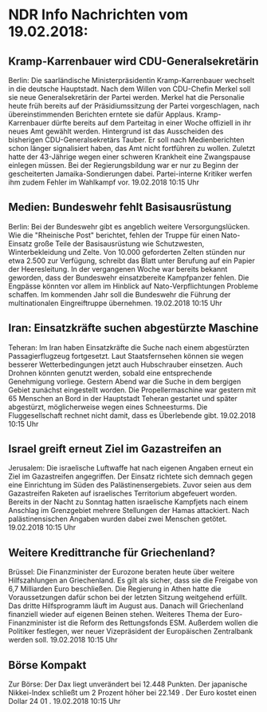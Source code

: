 # NDR Info Nachrichten vom 19.02.2018:


## Kramp-Karrenbauer wird CDU-Generalsekretärin
Berlin:	Die saarländische Ministerpräsidentin Kramp-Karrenbauer wechselt in die deutsche Hauptstadt. Nach dem Willen von CDU-Chefin Merkel soll sie neue Generalsekretärin der Partei werden. Merkel hat die Personalie heute früh bereits auf der Präsidiumssitzung der Partei vorgeschlagen, nach übereinstimmenden Berichten erntete sie dafür Applaus. Kramp-Karrenbauer dürfte bereits auf dem Parteitag in einer Woche offiziell in ihr neues Amt gewählt werden. Hintergrund ist das Ausscheiden des bisherigen CDU-Generalsekretärs Tauber. Er soll nach Medienberichten schon länger signalisiert haben, das Amt nicht fortführen zu wollen. Zuletzt hatte der 43-Jährige wegen einer schweren Krankheit eine Zwangspause einlegen müssen. Bei der Regierungsbildung war er nur zu Beginn der gescheiterten Jamaika-Sondierungen dabei. Partei-interne Kritiker werfen ihm zudem Fehler im Wahlkampf vor. 19.02.2018 10:15 Uhr 

## Medien: Bundeswehr fehlt Basisausrüstung
Berlin: Bei der Bundeswehr gibt es angeblich weitere Versorgungslücken. Wie die "Rheinische Post" berichtet, fehlen der Truppe für einen Nato-Einsatz große Teile der Basisausrüstung wie Schutzwesten, Winterbekleidung und Zelte. Von 10.000 geforderten Zelten stünden nur etwa 2.500 zur Verfügung, schreibt das Blatt unter Berufung auf ein Papier der Heeresleitung. In der vergangenen Woche war bereits bekannt geworden, dass der Bundeswehr einsatzbereite Kampfpanzer fehlen. Die Engpässe könnten vor allem im Hinblick auf Nato-Verpflichtungen Probleme schaffen. Im kommenden Jahr soll die Bundeswehr die Führung der multinationalen Eingreiftruppe übernehmen. 19.02.2018 10:15 Uhr 

## Iran: Einsatzkräfte suchen abgestürzte Maschine
Teheran:	Im Iran haben Einsatzkräfte die Suche nach einem abgestürzten Passagierflugzeug fortgesetzt. Laut Staatsfernsehen können sie wegen besserer Wetterbedingungen jetzt auch Hubschrauber einsetzen. Auch Drohnen könnten genutzt werden, sobald eine entsprechende Genehmigung vorliege. Gestern Abend war die Suche in dem bergigen Gebiet zunächst eingestellt worden. Die Propellermaschine war gestern mit 65 Menschen an Bord in der Hauptstadt Teheran gestartet und später abgestürzt, möglicherweise wegen eines Schneesturms. Die Fluggesellschaft rechnet nicht damit, dass es Überlebende gibt. 19.02.2018 10:15 Uhr 

## Israel greift erneut Ziel im Gazastreifen an
Jerusalem: Die israelische Luftwaffe hat nach eigenen Angaben erneut ein Ziel im Gazastreifen angegriffen. Der Einsatz richtete sich demnach gegen eine Einrichtung im Süden des Palästinensergebiets. Zuvor seien aus dem Gazastreifen Raketen auf israelisches Territorium abgefeuert worden. Bereits in der Nacht zu Sonntag hatten israelische Kampfjets nach einem Anschlag im Grenzgebiet mehrere Stellungen der Hamas attackiert. Nach palästinensischen Angaben wurden dabei zwei Menschen getötet. 19.02.2018 10:15 Uhr 

## Weitere Kredittranche für Griechenland?
Brüssel: Die Finanzminister der Eurozone beraten heute über weitere Hilfszahlungen an Griechenland. Es gilt als sicher, dass sie die Freigabe von 6,7 Milliarden Euro beschließen. Die Regierung in Athen hatte die Voraussetzungen dafür schon bei der letzten Sitzung weitgehend erfüllt. Das dritte Hilfsprogramm läuft im August aus. Danach will Griechenland finanziell wieder auf eigenen Beinen stehen. Weiteres Thema der Euro-Finanzminister ist die Reform des Rettungsfonds ESM. Außerdem wollen die Politiker festlegen, wer neuer Vizepräsident der Europäischen Zentralbank werden soll. 19.02.2018 10:15 Uhr 

## Börse Kompakt
Zur Börse: Der Dax liegt unverändert bei  12.448   Punkten. Der japanische Nikkei-Index schließt um  2  Prozent höher bei 22.149 . Der Euro kostet einen Dollar  24 01  . 19.02.2018 10:15 Uhr 
